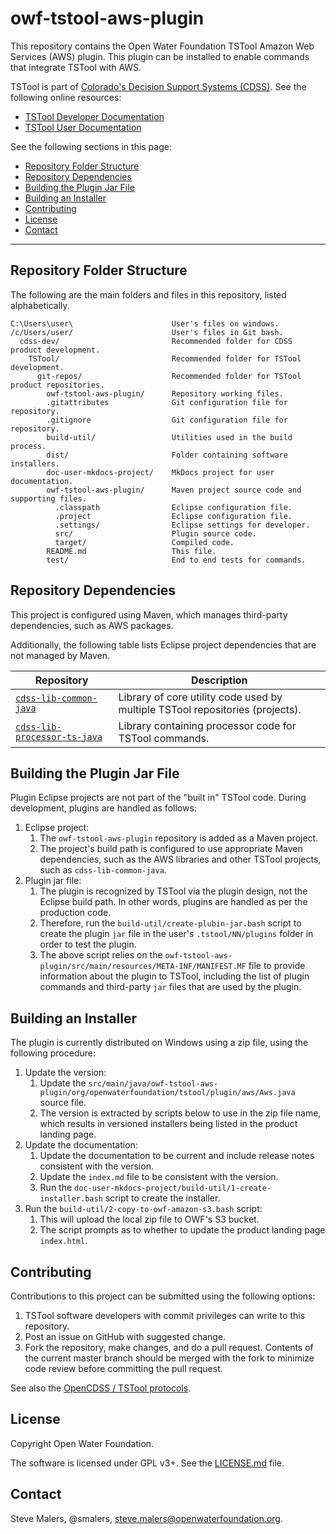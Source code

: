 # owf-tstool-aws-plugin #

This repository contains the Open Water Foundation TSTool Amazon Web Services (AWS) plugin.
This plugin can be installed to enable commands that integrate TSTool with AWS.

TSTool is part of [Colorado's Decision Support Systems (CDSS)](https://www.colorado.gov/cdss).
See the following online resources:

* [TSTool Developer Documentation](https://opencdss.state.co.us/tstool/latest/doc-dev/)
* [TSTool User Documentation](https://opencdss.state.co.us/tstool/latest/doc-user/)

See the following sections in this page:

* [Repository Folder Structure](#repository-folder-structure)
* [Repository Dependencies](#repository-dependencies)
* [Building the Plugin Jar File](#building-the-plugin-jar-file)
* [Building an Installer](#building-an-installer)
* [Contributing](#contributing)
* [License](#license)
* [Contact](#contact)

-----

## Repository Folder Structure ##

The following are the main folders and files in this repository, listed alphabetically.

```
C:\Users\user\                      User's files on windows.
/c/Users/user/                      User's files in Git bash.
  cdss-dev/                         Recommended folder for CDSS product development.
    TSTool/                         Recommended folder for TSTool development.
      git-repos/                    Recommended folder for TSTool product repositories.
        owf-tstool-aws-plugin/      Repository working files.
        .gitattributes              Git configuration file for repository.
        .gitignore                  Git configuration file for repository.
        build-util/                 Utilities used in the build process.
        dist/                       Folder containing software installers.
        doc-user-mkdocs-project/    MkDocs project for user documentation.
        owf-tstool-aws-plugin/      Maven project source code and supporting files.
          .classpath                Eclipse configuration file.
          .project                  Eclipse configuration file.
          .settings/                Eclipse settings for developer.
          src/                      Plugin source code.
          target/                   Compiled code.
        README.md                   This file.
        test/                       End to end tests for commands.
```

## Repository Dependencies ##

This project is configured using Maven, which manages third-party dependencies, such as AWS packages.

Additionally, the following table lists Eclipse project dependencies that are not managed by Maven.

|**Repository**|**Description**|
|------------------------------------------------------------------------------------------|----------------------------------------------------|
|[`cdss-lib-common-java`](https://github.com/OpenCDSS/cdss-lib-common-java)                |Library of core utility code used by multiple TSTool repositories (projects).|
|[`cdss-lib-processor-ts-java`](https://github.com/OpenCDSS/cdss-lib-processor-ts-java)    |Library containing processor code for TSTool commands.|

## Building the Plugin Jar File ##

Plugin Eclipse projects are not part of the "built in" TSTool code.
During development, plugins are handled as follows:

1. Eclipse project:
    1. The `owf-tstool-aws-plugin` repository is added as a Maven project.
    2. The project's build path is configured to use appropriate Maven dependencies, such as the AWS libraries
       and other TSTool projects, such as `cdss-lib-common-java`.
2. Plugin jar file:
    1. The plugin is recognized by TSTool via the plugin design, not the Eclipse build path.
       In other words, plugins are handled as per the production code.
    2. Therefore, run the `build-util/create-plubin-jar.bash` script to create the
       plugin `jar` file in the user's `.tstool/NN/plugins` folder in order to test the plugin.
    3. The above script relies on the `owf-tstool-aws-plugin/src/main/resources/META-INF/MANIFEST.MF`
       file to provide information about the plugin to TSTool,
       including the list of plugin commands and third-party `jar` files that are used by the plugin.

## Building an Installer ##

The plugin is currently distributed on Windows using a zip file,
using the following procedure:

1. Update the version:
    1. Update the `src/main/java/owf-tstool-aws-plugin/org/openwaterfoundation/tstool/plugin/aws/Aws.java` source file.
    2. The version is extracted by scripts below to use in the zip file name,
       which results in versioned installers being listed in the product landing page.
2. Update the documentation:
    1. Update the documentation to be current and include release notes consistent with the version.
    2. Update the `index.md` file to be consistent with the version.
    3. Run the `doc-user-mkdocs-project/build-util/1-create-installer.bash` script to create the installer.
3. Run the `build-util/2-copy-to-owf-amazon-s3.bash` script:
    1. This will upload the local zip file to OWF's S3 bucket.
    2. The script prompts as to whether to update the product landing page `index.html`.

## Contributing ##

Contributions to this project can be submitted using the following options:

1. TSTool software developers with commit privileges can write to this repository.
2. Post an issue on GitHub with suggested change.
3. Fork the repository, make changes, and do a pull request.
   Contents of the current master branch should be merged with the fork to minimize
   code review before committing the pull request.

See also the [OpenCDSS / TSTool protocols](http://learn.openwaterfoundation.org/cdss-website-opencdss/tstool/tstool/).

## License ##

Copyright Open Water Foundation.

The software is licensed under GPL v3+. See the [LICENSE.md](LICENSE.md) file.

## Contact ##

Steve Malers, @smalers, steve.malers@openwaterfoundation.org.
